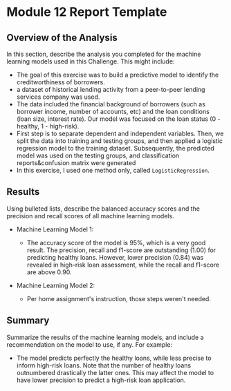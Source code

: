 # Module 12 Report Template

## Overview of the Analysis

In this section, describe the analysis you completed for the machine learning models used in this Challenge. This might include:

* The goal of this exercise was to build a predictive model to identify the creditworthiness of borrowers.
* a dataset of historical lending activity from a peer-to-peer lending services company was used.
* The data included the financial background of borrowers (such as borrower income, number of accounts, etc) and the loan conditions (loan size, interest rate). Our model was focused on the loan status (0 - healthy, 1 - high-risk).
* First step is to separate dependent and independent variables. Then, we split the data into training and testing groups, and then applied a logistic regression model to the training dataset. Subsequently, the predicted model was used on the testing groups, and classification reports&confusion matrix were generated
* In this exercise, I used one method only, called `LogisticRegression`.

## Results

Using bulleted lists, describe the balanced accuracy scores and the precision and recall scores of all machine learning models.

* Machine Learning Model 1:
  * The accuracy score of the model is 95%, which is a very good result. The precision, recall and f1-score are outstanding (1.00) for predicting healthy loans. However, lower precision (0.84) was revealed in high-risk loan assessment, while the recall and f1-score are above 0.90.


* Machine Learning Model 2:
  * Per home assignment's instruction, those steps weren't needed.

## Summary

Summarize the results of the machine learning models, and include a recommendation on the model to use, if any. For example:
* The model predicts perfectly the healthy loans, while less precise to inform high-risk loans. Note that the number of healthy loans outnumbered drastically the latter ones. This may affect the model to have lower precision to predict a high-risk loan application.
